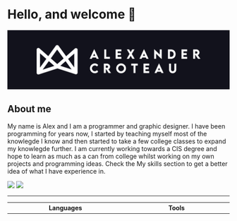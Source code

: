 # Hello, and welcome 👋 
<img src="https://raw.githubusercontent.com/Alexander14454/Alexander14454/master/github banner 3.png">


## About me 
<p>
My name is Alex and I am a programmer and graphic designer. I have been programming for years now, I started by teaching myself most of the knowlegde I know and then started to take a few college classes to expand my knowlegde further. I am currently working towards a CIS degree and hope to learn as much as a can from college whilst working on my own projects and programming ideas. Check the My skills section to get a better idea of what I have experience in. 
</p>

<img src="https://img.shields.io/badge/Hello%20-%20black">
<img src="https://img.shields.io/github/followers/Alexander14454" > 

<table align="center">
  <hr>
    <th width="500px">Languages</th>
    <th width="500px">Tools</th>
  </hr>
</table>


